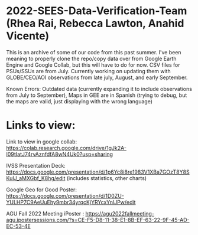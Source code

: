 # 2022-SEES-Data-Verification-Team (Rhea Rai, Rebecca Lawton, Anahid Vicente)
This is an archive of some of our code from this past summer. I've been meaning to properly clone the repo/copy data over from Google Earth Engine and Google Collab, but this will have to do for now. CSV files for PSUs/SSUs are from July. Currently working on updating them with GLOBE/CEO/AOI observations from late july, August, and early September.

Known Errors: Outdated data (currently expanding it to include observations from July to September), Maps in GEE are in Spanish (trying to debug, but the maps are valid, just displaying with the wrong language)

# Links to view:
Link to view in google collab: https://colab.research.google.com/drive/1gJk2A-I09tIatJ74rvAznfdfA8wN4Uk0?usp=sharing

IVSS Presentation Deck: https://docs.google.com/presentation/d/1p6Yc8i8re1983V1XBa7GOzT8Y8SKuIJ_aMXGbf_K8hg/edit
(includes statistics, other charts)

Google Geo for Good Poster: https://docs.google.com/presentation/d/1D0ZU-YULHP7C9AeUuEhy9mbr34yrqcKjYRYcxYnlJPw/edit

AGU Fall 2022 Meeting iPoster : https://agu2022fallmeeting-agu.ipostersessions.com/?s=CE-F5-D8-11-38-E1-8B-EF-63-22-9F-45-AD-EC-53-4E
